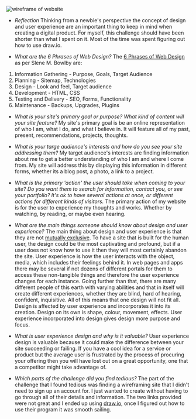 
![wireframe of website](/week-2/imgs/Wireframe.png)

* *Reflection*
Thinking from a newbie's perspective the concept of design and user experience are an important thing to keep in mind when creating a digital product. For myself, this challenge should have been shorter than what I spent on it. Most of the time was spent figuring out how to use draw.io.

* *What are the 6 Phrases of Web Design?*
The [6 Phrases of Web Design](http://www.idesignstudios.com/blog/web-design/phases-web-design-development-process/#.Vf2Oip1Vikp) as per Slene M. Bowlby are:
1. Information Gathering - Purpose, Goals, Target Audience
2. Planning - Sitemap, Technologies
3. Design - Look and feel, Target audience
4. Development - HTML, CSS
5. Testing and Delivery - SEO, Forms, Functionality
6. Maintenance - Backups, Upgrades, Plugins

* *What is your site's primary goal or purpose? What kind of content will your site feature?*
My site's primary goal is be an online representation of who I am, what I do, and what I believe in.
It will feature all of my past, present, recommendations, projects, thoughts.

* *What is your targe audience's interests and how do you see your site addressing them?*
My target audience's interests are finding information about me to get a better understanding of who I am and where I come from. My site will address this by displaying this information in different forms, whether its a blog post, a photo, a link to a project.

* *What is the primary 'action' the user should take when coming to your site? Do you want them to search for information, contact you, or see your portfolio? It's ok to have several actions at once, or different actions for different kinds of visitors.*
The primary action of my website is for the user to experience my thoughts and works. Whether by watching, by reading, or maybe even hearing.

* *What are the main things someone should know about design and user experience?*
The main thing about design and user experience is that they are not [mutually exclusive](https://en.wikipedia.org/wiki/Mutual_exclusivity). To have a site that is built for the human user, the design could be the most captivating and profound, but if a user does not know how to use it then they will most certainly abandon the site.
User experience is how the user interacts with the object, media, which includes their feelings behind it. In web pages and apps there may be several if not dozens of different portals for them to access these non-tangible things and therefore the user experience changes for each instance. Going further than that, there are many different people of this earth with varying abilities and that in itself will create different experiences, whether they are blind, hard of hearing, confident, inquisitive. All of this means that one design will not fit all.
Design is affected by user experience and incorporates it into its creation. Design on its own is shape, colour, movement, effects. User experience incorporated into design gives design more purpose and focus.

* *What is user experience design and why is it valuable?*
User experience design is valuable because it could make the difference between your site succeeding or failing. If you have a cool idea for a service or product but the average user is frustrated by the process of procuring your offering then you will have lost out on a great opportunity, one that a competitor might take advantage of.

* *Which parts of the challenge did you find tedious?*
The part of the challenge that I found tedious was finding a wireframing site that I didn't need to sign up an account for. I just wanted to create without having to go through all of their details and information. The two links provided were not great and I ended up using [draw.io](https://www.draw.io), once I figured out how to use their program it was smooth sailing.
